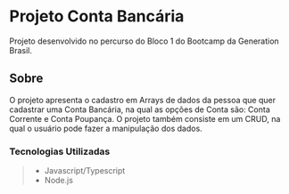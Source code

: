 # Projeto Conta Bancária

Projeto desenvolvido no percurso do Bloco 1 do Bootcamp da Generation Brasil.

## Sobre

O projeto apresenta o cadastro em Arrays de dados da pessoa que quer cadastrar uma Conta Bancária, na qual as opções de Conta são: Conta Corrente e Conta Poupança. O projeto também consiste em um CRUD, na qual o usuário pode fazer a manipulação dos dados.

### Tecnologias Utilizadas

> - Javascript/Typescript
> - Node.js
